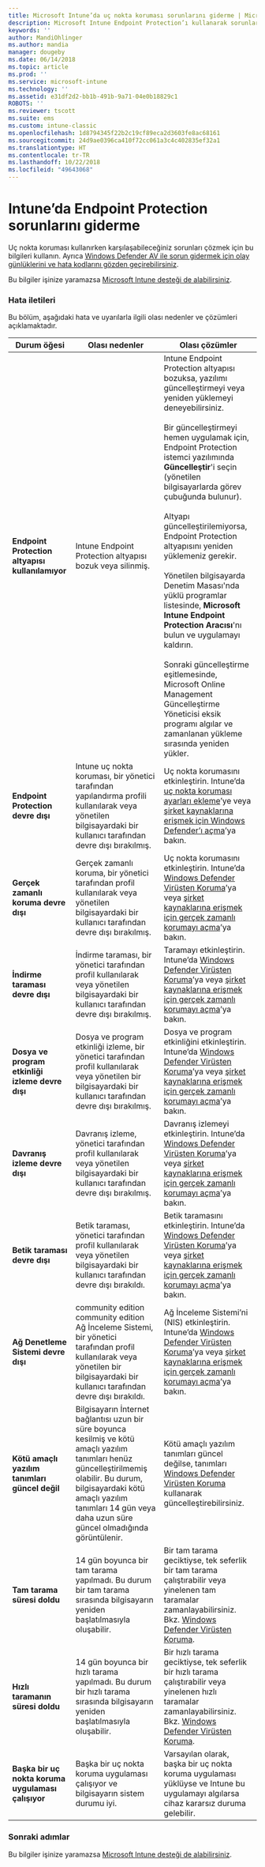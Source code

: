 ```yaml
---
title: Microsoft Intune’da uç nokta koruması sorunlarını giderme | Microsoft Docs
description: Microsoft Intune Endpoint Protection’ı kullanarak sorunları çözün.
keywords: ''
author: MandiOhlinger
ms.author: mandia
manager: dougeby
ms.date: 06/14/2018
ms.topic: article
ms.prod: ''
ms.service: microsoft-intune
ms.technology: ''
ms.assetid: e31df2d2-bb1b-491b-9a71-04e0b18829c1
ROBOTS: ''
ms.reviewer: tscott
ms.suite: ems
ms.custom: intune-classic
ms.openlocfilehash: 1d8794345f22b2c19cf89eca2d3603fe8ac68161
ms.sourcegitcommit: 24d9ae0396ca410f72cc061a3c4c402835ef32a1
ms.translationtype: HT
ms.contentlocale: tr-TR
ms.lasthandoff: 10/22/2018
ms.locfileid: "49643068"
---
```

# <a name="troubleshoot-endpoint-protection-in-intune"></a>Intune’da Endpoint Protection sorunlarını giderme

Uç nokta koruması kullanırken karşılaşabileceğiniz sorunları çözmek için bu bilgileri kullanın. Ayrıca [Windows Defender AV ile sorun gidermek için olay günlüklerini ve hata kodlarını gözden geçirebilirsiniz](https://docs.microsoft.com/windows/security/threat-protection/windows-defender-antivirus/troubleshoot-windows-defender-antivirus).

Bu bilgiler işinize yaramazsa [Microsoft Intune desteği de alabilirsiniz](get-support.md).

### <a name="error-messages"></a>Hata iletileri
Bu bölüm, aşağıdaki hata ve uyarılarla ilgili olası nedenler ve çözümleri açıklamaktadır.

|Durum öğesi|Olası nedenler|Olası çözümler|
|---------------|--------------------|-----------------------|
|**Endpoint Protection altyapısı kullanılamıyor**|Intune Endpoint Protection altyapısı bozuk veya silinmiş.|Intune Endpoint Protection altyapısı bozuksa, yazılımı güncelleştirmeyi veya yeniden yüklemeyi deneyebilirsiniz.<br /><br />Bir güncelleştirmeyi hemen uygulamak için, Endpoint Protection istemci yazılımında **Güncelleştir**'i seçin (yönetilen bilgisayarlarda görev çubuğunda bulunur).<br /><br />Altyapı güncelleştirilemiyorsa, Endpoint Protection altyapısını yeniden yüklemeniz gerekir.<br /><br />Yönetilen bilgisayarda Denetim Masası'nda yüklü programlar listesinde, **Microsoft Intune Endpoint Protection Aracısı**'nı bulun ve uygulamayı kaldırın.<br /><br />Sonraki güncelleştirme eşitlemesinde, Microsoft Online Management Güncelleştirme Yöneticisi eksik programı algılar ve zamanlanan yükleme sırasında yeniden yükler.|
|**Endpoint Protection devre dışı**|Intune uç nokta koruması, bir yönetici tarafından yapılandırma profili kullanılarak veya yönetilen bilgisayardaki bir kullanıcı tarafından devre dışı bırakılmış.|Uç nokta korumasını etkinleştirin. Intune’da [uç nokta koruması ayarları ekleme](endpoint-protection-configure.md)’ye veya [şirket kaynaklarına erişmek için Windows Defender’ı açma](/intune-user-help/turn-on-defender-windows)’ya bakın.|
|**Gerçek zamanlı koruma devre dışı**|Gerçek zamanlı koruma, bir yönetici tarafından profil kullanılarak veya yönetilen bilgisayardaki bir kullanıcı tarafından devre dışı bırakılmış.|Uç nokta korumasını etkinleştirin. Intune’da [Windows Defender Virüsten Koruma](device-restrictions-windows-10.md#windows-defender-antivirus)’ya veya [şirket kaynaklarına erişmek için gerçek zamanlı korumayı açma](/intune-user-help/turn-on-defender-windows)’ya bakın. |
|**İndirme taraması devre dışı**|İndirme taraması, bir yönetici tarafından profil kullanılarak veya yönetilen bilgisayardaki bir kullanıcı tarafından devre dışı bırakılmış.|Taramayı etkinleştirin. Intune’da [Windows Defender Virüsten Koruma](device-restrictions-windows-10.md#windows-defender-antivirus)’ya veya [şirket kaynaklarına erişmek için gerçek zamanlı korumayı açma](/intune-user-help/turn-on-defender-windows)’ya bakın. |
|**Dosya ve program etkinliği izleme devre dışı**|Dosya ve program etkinliği izleme, bir yönetici tarafından profil kullanılarak veya yönetilen bir bilgisayardaki bir kullanıcı tarafından devre dışı bırakılmış.|Dosya ve program etkinliğini etkinleştirin. Intune’da [Windows Defender Virüsten Koruma](device-restrictions-windows-10.md#windows-defender-antivirus)’ya veya [şirket kaynaklarına erişmek için gerçek zamanlı korumayı açma](/intune-user-help/turn-on-defender-windows)’ya bakın. |
|**Davranış izleme devre dışı**|Davranış izleme, yönetici tarafından profil kullanılarak veya yönetilen bilgisayardaki bir kullanıcı tarafından devre dışı bırakılmış.|Davranış izlemeyi etkinleştirin. Intune’da [Windows Defender Virüsten Koruma](device-restrictions-windows-10.md#windows-defender-antivirus)’ya veya [şirket kaynaklarına erişmek için gerçek zamanlı korumayı açma](/intune-user-help/turn-on-defender-windows)’ya bakın. |
|**Betik taraması devre dışı**|Betik taraması, yönetici tarafından profil kullanılarak veya yönetilen bilgisayardaki bir kullanıcı tarafından devre dışı bırakıldı.|Betik taramasını etkinleştirin. Intune’da [Windows Defender Virüsten Koruma](device-restrictions-windows-10.md#windows-defender-antivirus)’ya veya [şirket kaynaklarına erişmek için gerçek zamanlı korumayı açma](/intune-user-help/turn-on-defender-windows)’ya bakın. |
|**Ağ Denetleme Sistemi devre dışı**|community edition community edition Ağ İnceleme Sistemi, bir yönetici tarafından profil kullanılarak veya yönetilen bir bilgisayardaki bir kullanıcı tarafından devre dışı bırakıldı.|Ağ İnceleme Sistemi’ni (NIS) etkinleştirin. Intune’da [Windows Defender Virüsten Koruma](device-restrictions-windows-10.md#windows-defender-antivirus)’ya veya [şirket kaynaklarına erişmek için gerçek zamanlı korumayı açma](/intune-user-help/turn-on-defender-windows)’ya bakın. |
|**Kötü amaçlı yazılım tanımları güncel değil**|Bilgisayarın İnternet bağlantısı uzun bir süre boyunca kesilmiş ve kötü amaçlı yazılım tanımları henüz güncelleştirilmemiş olabilir. Bu durum, bilgisayardaki kötü amaçlı yazılım tanımları 14 gün veya daha uzun süre güncel olmadığında görüntülenir.|Kötü amaçlı yazılım tanımları güncel değilse, tanımları [Windows Defender Virüsten Koruma](device-restrictions-windows-10.md#windows-defender-antivirus) kullanarak güncelleştirebilirsiniz.|
|**Tam tarama süresi doldu**|14 gün boyunca bir tam tarama yapılmadı. Bu durum bir tam tarama sırasında bilgisayarın yeniden başlatılmasıyla oluşabilir.|Bir tam tarama geciktiyse, tek seferlik bir tam tarama çalıştırabilir veya yinelenen tam taramalar zamanlayabilirsiniz. Bkz. [Windows Defender Virüsten Koruma](device-restrictions-windows-10.md#windows-defender-antivirus). |
|**Hızlı taramanın süresi doldu**|14 gün boyunca bir hızlı tarama yapılmadı. Bu durum bir hızlı tarama sırasında bilgisayarın yeniden başlatılmasıyla oluşabilir.|Bir hızlı tarama geciktiyse, tek seferlik bir hızlı tarama çalıştırabilir veya yinelenen hızlı taramalar zamanlayabilirsiniz. Bkz. [Windows Defender Virüsten Koruma](device-restrictions-windows-10.md#windows-defender-antivirus).|
|**Başka bir uç nokta koruma uygulaması çalışıyor**|Başka bir uç nokta koruma uygulaması çalışıyor ve bilgisayarın sistem durumu iyi.|Varsayılan olarak, başka bir uç nokta koruma uygulaması yüklüyse ve Intune bu uygulamayı algılarsa cihaz kararsız duruma gelebilir.|

### <a name="next-steps"></a>Sonraki adımlar
Bu bilgiler işinize yaramazsa [Microsoft Intune desteği de alabilirsiniz](get-support.md).
